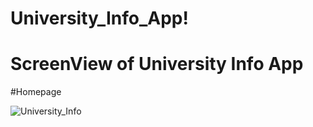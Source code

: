 # University_Info_App!

# ScreenView of University Info App

#Homepage

![University_Info](https://github.com/ruman-dev/University_Info_App/assets/100184592/6c44f871-dcca-4697-b665-46067982d275)
